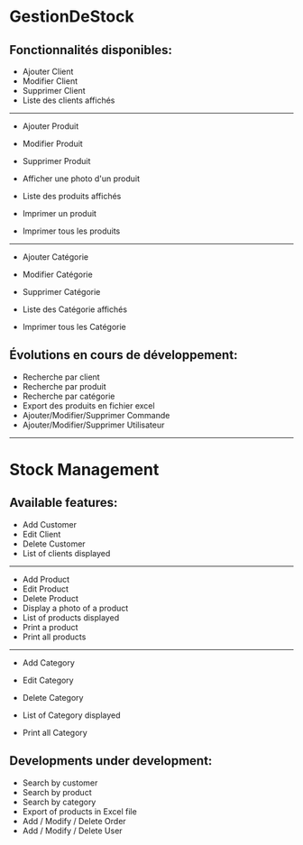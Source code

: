 # GestionDeStock

## Fonctionnalités disponibles:

* Ajouter Client
* Modifier Client
* Supprimer Client
* Liste des clients affichés
----------------------------
* Ajouter Produit
* Modifier Produit
* Supprimer Produit
* Afficher une photo d'un produit
* Liste des produits affichés

* Imprimer un produit
* Imprimer tous les produits
----------------------------
* Ajouter Catégorie
* Modifier Catégorie
* Supprimer Catégorie
* Liste des Catégorie affichés

* Imprimer tous les Catégorie


## Évolutions en cours de développement:

* Recherche par client
* Recherche par produit
* Recherche par catégorie
* Export des produits en fichier excel
* Ajouter/Modifier/Supprimer Commande
* Ajouter/Modifier/Supprimer Utilisateur


----

# Stock Management


## Available features:

* Add Customer
* Edit Client
* Delete Customer
* List of clients displayed
----------------------------
* Add Product
* Edit Product
* Delete Product
* Display a photo of a product
* List of products displayed
* Print a product
* Print all products
----------------------------
* Add Category
* Edit Category
* Delete Category
* List of Category displayed

* Print all Category


## Developments under development:

* Search by customer
* Search by product
* Search by category
* Export of products in Excel file
* Add / Modify / Delete Order
* Add / Modify / Delete User

